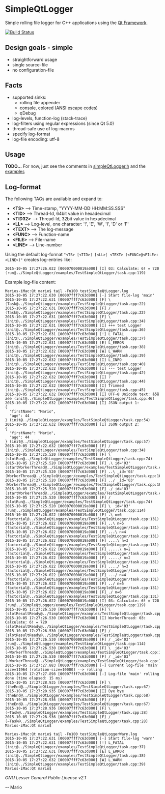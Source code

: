 # SimpleQtLogger

Simple rolling file logger for C++ applications using the [Qt Framework](http://doc.qt.io).

[![Build Status](https://travis-ci.org/Mokolea/SimpleQtLogger.svg)](https://travis-ci.org/Mokolea/SimpleQtLogger)

## Design goals - simple
 - straightforward usage
 - single source-file
 - no configuration-file

## Facts
 - supported sinks:
    - rolling file appender
    - console, colored (ANSI escape codes)
    - qDebug
 - log-levels, function-log (stack-trace)
 - log-filters using regular expressions (since Qt 5.0)
 - thread-safe use of log-macros
 - specify log-format
 - log-file encoding: utf-8
 
## Usage
**TODO...**
For now, just see the comments in [simpleQtLogger.h](https://github.com/Mokolea/SimpleQtLogger/blob/master/simpleQtLogger.h) and the [examples](https://github.com/Mokolea/SimpleQtLogger/tree/master/examples)

## Log-format
The following TAGs are available and expand to:
 - **\<TS\>** --> Time-stamp, "YYYY-MM-DD HH:MM:SS.SSS"
 - **\<TID\>** --> Thread-Id, 64bit value in hexadecimal
 - **\<TID32\>** --> Thread-Id, 32bit value in hexadecimal
 - **\<LL\>** --> Log-level, one character: '!', 'E', 'W', 'I', 'D' or 'F'
 - **\<TEXT\>** --> The log-message
 - **\<FUNC\>** --> Function-name
 - **\<FILE\>** --> File-name
 - **\<LINE\>** --> Line-number

Using the default log-format `"<TS> [<TID>] [<LL>] <TEXT> (<FUNC>@<FILE>:<LINE>)"` creates log-entries like:
```
2015-10-05 17:27:26.022 [000070000019a000] [I] 03: Calculate: 6! = 720 (run@../SimpleQtLogger/examples/TestSimpleQtLogger/task.cpp:119)
```

Example log-file content:
```
Marios-iMac:Qt mario$ tail -Fn100 testSimpleQtLogger.log
2015-10-05 17:27:22.630 [00007fff7c63d000] [-] Start file-log 'main'
2015-10-05 17:27:22.631 [00007fff7c63d000] [F] \ (Task@../SimpleQtLogger/examples/TestSimpleQtLogger/task.cpp:22)
2015-10-05 17:27:22.631 [00007fff7c63d000] [F] / (Task@../SimpleQtLogger/examples/TestSimpleQtLogger/task.cpp:22)
2015-10-05 17:27:22.631 [00007fff7c63d000] [F] \ (init@../SimpleQtLogger/examples/TestSimpleQtLogger/task.cpp:34)
2015-10-05 17:27:22.631 [00007fff7c63d000] [I] +++ test Logger (init@../SimpleQtLogger/examples/TestSimpleQtLogger/task.cpp:36)
2015-10-05 17:27:22.631 [00007fff7c63d000] [!] L_FATAL (init@../SimpleQtLogger/examples/TestSimpleQtLogger/task.cpp:37)
2015-10-05 17:27:22.631 [00007fff7c63d000] [E] L_ERROR (init@../SimpleQtLogger/examples/TestSimpleQtLogger/task.cpp:38)
2015-10-05 17:27:22.632 [00007fff7c63d000] [W] L_WARN (init@../SimpleQtLogger/examples/TestSimpleQtLogger/task.cpp:39)
2015-10-05 17:27:22.632 [00007fff7c63d000] [I] L_INFO (init@../SimpleQtLogger/examples/TestSimpleQtLogger/task.cpp:40)
2015-10-05 17:27:22.632 [00007fff7c63d000] [I] --- test Logger (init@../SimpleQtLogger/examples/TestSimpleQtLogger/task.cpp:42)
2015-10-05 17:27:22.632 [00007fff7c63d000] [I] ? (init@../SimpleQtLogger/examples/TestSimpleQtLogger/task.cpp:44)
2015-10-05 17:27:22.632 [00007fff7c63d000] [I] Trimmed (init@../SimpleQtLogger/examples/TestSimpleQtLogger/task.cpp:45)
2015-10-05 17:27:22.632 [00007fff7c63d000] [I] UTF-8 Unicode text: äöü àéè (init@../SimpleQtLogger/examples/TestSimpleQtLogger/task.cpp:46)
2015-10-05 17:27:22.632 [00007fff7c63d000] [I] JSON output 1:
{
  "firstName": "Mario",
  "age": 44
} (init@../SimpleQtLogger/examples/TestSimpleQtLogger/task.cpp:54)
2015-10-05 17:27:22.632 [00007fff7c63d000] [I] JSON output 2:
{
  "firstName": "Mario",
  "age": 44
} (init@../SimpleQtLogger/examples/TestSimpleQtLogger/task.cpp:57)
2015-10-05 17:27:22.632 [00007fff7c63d000] [F] / (init@../SimpleQtLogger/examples/TestSimpleQtLogger/task.cpp:34)
2015-10-05 17:27:25.520 [00007fff7c63d000] [F] \ (slotRun@../SimpleQtLogger/examples/TestSimpleQtLogger/task.cpp:74)
2015-10-05 17:27:25.520 [00007fff7c63d000] [F] .\ id='03' (startWorkerThread@../SimpleQtLogger/examples/TestSimpleQtLogger/task.cpp:88)
2015-10-05 17:27:25.520 [00007fff7c63d000] [F] ..\ _id='03' (WorkerThread@../SimpleQtLogger/examples/TestSimpleQtLogger/task.cpp:102)
2015-10-05 17:27:25.520 [00007fff7c63d000] [F] ../ _id='03' (WorkerThread@../SimpleQtLogger/examples/TestSimpleQtLogger/task.cpp:102)
2015-10-05 17:27:25.520 [00007fff7c63d000] [F] ./ id='03' (startWorkerThread@../SimpleQtLogger/examples/TestSimpleQtLogger/task.cpp:88)
2015-10-05 17:27:25.520 [00007fff7c63d000] [F] / (slotRun@../SimpleQtLogger/examples/TestSimpleQtLogger/task.cpp:74)
2015-10-05 17:27:25.520 [000070000019a000] [F] \ _id='03' (run@../SimpleQtLogger/examples/TestSimpleQtLogger/task.cpp:114)
2015-10-05 17:27:26.022 [000070000019a000] [F] .\ n=6 (factorial@../SimpleQtLogger/examples/TestSimpleQtLogger/task.cpp:131)
2015-10-05 17:27:26.022 [000070000019a000] [F] ..\ n=5 (factorial@../SimpleQtLogger/examples/TestSimpleQtLogger/task.cpp:131)
2015-10-05 17:27:26.022 [000070000019a000] [F] ...\ n=4 (factorial@../SimpleQtLogger/examples/TestSimpleQtLogger/task.cpp:131)
2015-10-05 17:27:26.022 [000070000019a000] [F] ....\ n=3 (factorial@../SimpleQtLogger/examples/TestSimpleQtLogger/task.cpp:131)
2015-10-05 17:27:26.022 [000070000019a000] [F] .....\ n=2 (factorial@../SimpleQtLogger/examples/TestSimpleQtLogger/task.cpp:131)
2015-10-05 17:27:26.022 [000070000019a000] [F] ...../ n=2 (factorial@../SimpleQtLogger/examples/TestSimpleQtLogger/task.cpp:131)
2015-10-05 17:27:26.022 [000070000019a000] [F] ..../ n=3 (factorial@../SimpleQtLogger/examples/TestSimpleQtLogger/task.cpp:131)
2015-10-05 17:27:26.022 [000070000019a000] [F] .../ n=4 (factorial@../SimpleQtLogger/examples/TestSimpleQtLogger/task.cpp:131)
2015-10-05 17:27:26.022 [000070000019a000] [F] ../ n=5 (factorial@../SimpleQtLogger/examples/TestSimpleQtLogger/task.cpp:131)
2015-10-05 17:27:26.022 [000070000019a000] [F] ./ n=6 (factorial@../SimpleQtLogger/examples/TestSimpleQtLogger/task.cpp:131)
2015-10-05 17:27:26.022 [000070000019a000] [I] 03: Calculate: 6! = 720 (run@../SimpleQtLogger/examples/TestSimpleQtLogger/task.cpp:119)
2015-10-05 17:27:26.530 [00007fff7c63d000] [F] \ (slotResultReady@../SimpleQtLogger/examples/TestSimpleQtLogger/task.cpp:82)
2015-10-05 17:27:26.530 [00007fff7c63d000] [I] WorkerThread: 03: Calculate: 6! = 720 (slotResultReady@../SimpleQtLogger/examples/TestSimpleQtLogger/task.cpp:83)
2015-10-05 17:27:26.530 [00007fff7c63d000] [F] / (slotResultReady@../SimpleQtLogger/examples/TestSimpleQtLogger/task.cpp:82)
2015-10-05 17:27:26.530 [000070000019a000] [F] / _id='03' (run@../SimpleQtLogger/examples/TestSimpleQtLogger/task.cpp:114)
2015-10-05 17:27:26.530 [00007fff7c63d000] [F] \ _id='03' (~WorkerThread@../SimpleQtLogger/examples/TestSimpleQtLogger/task.cpp:108)
2015-10-05 17:27:26.530 [00007fff7c63d000] [F] / _id='03' (~WorkerThread@../SimpleQtLogger/examples/TestSimpleQtLogger/task.cpp:108)
2015-10-05 17:27:27.883 [00007fff7c63d000] [-] Current log-file 'main' size=11964 (rotation-size=10000) --> rolling
2015-10-05 17:27:27.898 [00007fff7c63d000] [-] Log-file 'main' rolling done (time elapsed: 15 ms)
2015-10-05 17:27:28.935 [00007fff7c63d000] [F] \ (theEnd@../SimpleQtLogger/examples/TestSimpleQtLogger/task.cpp:67)
2015-10-05 17:27:28.935 [00007fff7c63d000] [I] Bye bye (theEnd@../SimpleQtLogger/examples/TestSimpleQtLogger/task.cpp:68)
2015-10-05 17:27:28.936 [00007fff7c63d000] [F] / (theEnd@../SimpleQtLogger/examples/TestSimpleQtLogger/task.cpp:67)
2015-10-05 17:27:28.936 [00007fff7c63d000] [F] \ (~Task@../SimpleQtLogger/examples/TestSimpleQtLogger/task.cpp:28)
2015-10-05 17:27:28.936 [00007fff7c63d000] [F] / (~Task@../SimpleQtLogger/examples/TestSimpleQtLogger/task.cpp:28)
Marios-iMac:Qt mario$
```

```
Marios-iMac:Qt mario$ tail -Fn100 testSimpleQtLoggerWarn.log
2015-10-05 17:27:22.631 [00007fff7c63d000] [-] Start file-log 'warn'
2015-10-05 17:27:22.631 [00007fff7c63d000] [!] L_FATAL (init@../SimpleQtLogger/examples/TestSimpleQtLogger/task.cpp:37)
2015-10-05 17:27:22.631 [00007fff7c63d000] [E] L_ERROR (init@../SimpleQtLogger/examples/TestSimpleQtLogger/task.cpp:38)
2015-10-05 17:27:22.632 [00007fff7c63d000] [W] L_WARN (init@../SimpleQtLogger/examples/TestSimpleQtLogger/task.cpp:39)
Marios-iMac:Qt mario$
```

*GNU Lesser General Public License v2.1*

-- Mario
